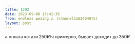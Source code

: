 ```yaml
---
title: 1202
date: 2023-09-08 13:41:39
from: endless шизing ⍼ (channel1162404975)
layout: post
---
```


а оплата кстати 250₽/ч примерно, бывает доходит до 350₽
